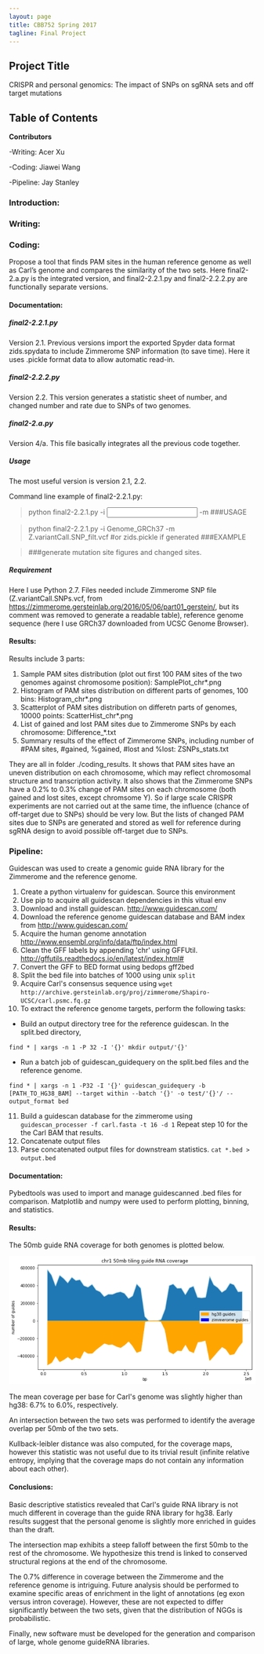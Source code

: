 ```yaml
---
layout: page
title: CBB752 Spring 2017
tagline: Final Project
---
```


Project Title
------------------
CRISPR and personal genomics: The impact of SNPs on sgRNA sets and off target mutations

Table of Contents
-----------------------




**Contributors**

 -Writing: Acer Xu
 
 -Coding: Jiawei Wang
 
 -Pipeline: Jay Stanley

### Introduction:





### Writing:








### Coding:
Propose a tool that finds PAM sites in the human reference genome as well as Carl’s genome and compares the similarity of the two sets.
Here final2-2.a.py is the integrated version, and final2-2.2.1.py and final2-2.2.2.py are functionally separate versions.

#### Documentation:
##### final2-2.2.1.py
Version 2.1. Previous versions import the exported Spyder data format zids.spydata to include Zimmerome SNP information (to save time). Here it uses .pickle format data to allow automatic read-in.

##### final2-2.2.2.py
Version 2.2. This version generates a statistic sheet of number, and changed number and rate due to SNPs of two genomes.

##### final2-2.a.py
Version 4/a. This file basically integrates all the previous code together.

##### Usage
The most useful version is version 2.1, 2.2.

Command line example of final2-2.2.1.py:
> python final2-2.2.1.py -i <input folder> -m <mutation file> ###USAGE

> python final2-2.2.1.py -i Genome_GRCh37 -m Z.variantCall.SNP_filt.vcf #or zids.pickle if generated ###EXAMPLE

> ###generate mutation site figures and changed sites.

##### Requirement
Here I use Python 2.7. 
Files needed include Zimmerome SNP file (Z.variantCall.SNPs.vcf, from https://zimmerome.gersteinlab.org/2016/05/06/part01_gerstein/, but its comment was removed to generate a readable table), 
reference genome sequence (here I use GRCh37 downloaded from UCSC Genome Browser).

#### Results:
Results include 3 parts:
  1. Sample PAM sites distribution (plot out first 100 PAM sites of the two genomes against chromosome position): SamplePlot_chr*.png
  2. Histogram of PAM sites distribution on different parts of genomes, 100 bins: Histogram_chr*.png
  3. Scatterplot of PAM sites distribution on differetn parts of genomes, 10000 points: ScatterHist_chr*.png
  4. List of gained and lost PAM sites due to Zimmerome SNPs by each chromosome: Difference_*.txt
  5. Summary results of the effect of Zimmerome SNPs, including number of #PAM sites, #gained, %gained, #lost and %lost: ZSNPs_stats.txt

They are all in folder ./coding_results. It shows that PAM sites have an uneven distribution on each chromosome, which may reflect chromosomal structure and transcription activity. It also shows that the Zimmerome SNPs have a 0.2% to 0.3% change of PAM sites on each chromosome (both gained and lost sites, except chromsome Y). So if large scale CRISPR experiments are not carried out at the same time, the influence (chance of off-target due to SNPs) should be very low. But the lists of changed PAM sites due to SNPs are generated and stored as well for reference during sgRNA design to avoid possible off-target due to SNPs.


### Pipeline:

Guidescan was used to create a genomic guide RNA library for the Zimmerome and the reference genome.

1. Create a python virtualenv for guidescan.  Source this environment
2. Use pip to acquire all guidescan dependencies in this vitual env
3. Download and install guidescan. http://www.guidescan.com/
4. Download the reference genome guidescan database and BAM index from http://www.guidescan.com/
5. Acquire the human genome annotation http://www.ensembl.org/info/data/ftp/index.html
6. Clean the GFF labels by appending 'chr' using GFFUtil. http://gffutils.readthedocs.io/en/latest/index.html#
7. Convert the GFF to BED format using bedops gff2bed
8. Split the bed file into batches of 1000 using unix `split`
9. Acquire Carl's consensus sequence using `wget http://archive.gersteinlab.org/proj/zimmerome/Shapiro-UCSC/carl.psmc.fq.gz`
10. To extract the reference genome targets, perform the following tasks:
 - Build an output directory tree for the reference guidescan. In the split.bed directory,
 
 ```
 find * | xargs -n 1 -P 32 -I '{}' mkdir output/'{}'
 ```
 
 - Run a batch job of guidescan_guidequery on the split.bed files and the reference genome. 
 
 ```
 find * | xargs -n 1 -P32 -I '{}' guidescan_guidequery -b [PATH_TO_HG38_BAM] --target within --batch '{}' -o test/'{}'/ --output_format bed 
 ```
 
11. Build a guidescan database for the zimmerome using `guidescan_processer -f carl.fasta -t 16 -d 1`
Repeat step 10 for the the Carl BAM that results.
12. Concatenate output files
13. Parse concatenated output files for downstream statistics. `cat *.bed > output.bed`

#### Documentation:

Pybedtools was used to import and manage guidescanned .bed files for comparison.
Matplotlib and numpy were used to perform plotting, binning, and statistics.
#### Results:

The 50mb guide RNA coverage for both genomes is plotted below.

![image](https://raw.githubusercontent.com/CBB752Spring2017/final-project-2-2-team1-team-2-2-1/master/chr1_zimmervshg38.png)

The mean coverage per base for Carl's genome was slightly higher than hg38: 6.7% to 6.0%, respectively.

An intersection between the two sets was performed to identify the average overlap per 50mb of the two sets.


Kullback-leibler distance was also computed, for the coverage maps, however this statistic was not useful due to its trivial result (infinite relative entropy, implying that the coverage maps do not contain any information about each other).


#### Conclusions:

Basic descriptive statistics revealed that Carl's guide RNA library is not much different in coverage than the guide RNA library for hg38.  Early results suggest that the personal genome is slightly more enriched in guides than the draft.


The intersection map exhibits a steep falloff between the first 50mb to the rest of the chromosome.  We hypothesize this trend is linked to conserved structural regions at the end of the chromosome.

The 0.7% difference in coverage between the Zimmerome and the reference genome is intriguing.  Future analysis should be performed to examine specific areas of enrichment in the light of annotations (eg exon versus intron coverage).  However, these are not expected to differ significantly between the two sets, given that the distribution of NGGs is probabilistic.


Finally, new software must be developed for the generation and comparison of large, whole genome guideRNA libraries.

 
 
